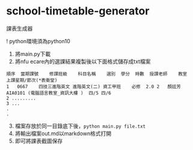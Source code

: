 # school-timetable-generator
課表生成器

! python環境須為python10

1. 將main.py下載
2. 將nfu ecare內的選課結果複製後以下面格式儲存成txt檔案
```
順序	當期課號	修課班級	科目名稱	選別	學分	時數	授課老師	教室	上課星期/節次(*表衝堂)
1	0667	四技三進階英文	進階英文(二) 資工甲班	必修	2.0	2	顏廷芳	AIA0101 (電腦語言教室_資訊大樓 )	四/5 四/6
2 .........
3 ...
.
.
```
3. 檔案存放於同一目錄底下後，`python main.py file.txt`
4. 將輸出檔案out.md以markdown格式打開
5. 即可將課表截圖保存
